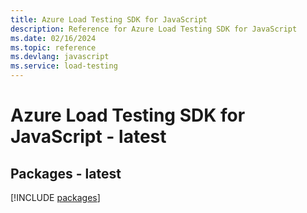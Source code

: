 ```yaml
---
title: Azure Load Testing SDK for JavaScript
description: Reference for Azure Load Testing SDK for JavaScript
ms.date: 02/16/2024
ms.topic: reference
ms.devlang: javascript
ms.service: load-testing
---
```

# Azure Load Testing SDK for JavaScript - latest
## Packages - latest
[!INCLUDE [packages](load-testing-index.md)]